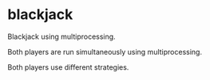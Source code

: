 # blackjack
Blackjack using multiprocessing.

Both players are run simultaneously using multiprocessing.

Both players use different strategies. 
